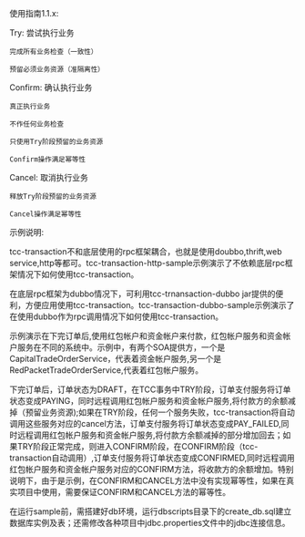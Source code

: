 
使用指南1.1.x:



Try: 尝试执行业务

    完成所有业务检查（一致性）

    预留必须业务资源（准隔离性）

Confirm: 确认执行业务

    真正执行业务

    不作任何业务检查

    只使用Try阶段预留的业务资源

    Confirm操作满足幂等性

Cancel: 取消执行业务

    释放Try阶段预留的业务资源

    Cancel操作满足幂等性


示例说明:

tcc-transaction不和底层使用的rpc框架耦合，也就是使用doubbo,thrift,web service,http等都可。tcc-transaction-http-sample示例演示了不依赖底层rpc框架情况下如何使用tcc-transaction。

在底层rpc框架为dubbo情况下，可利用tcc-trnansaction-dubbo jar提供的便利，方便应用使用tcc-transaction。tcc-transaction-dubbo-sample示例演示了在使用dubbo作为rpc调用情况下如何使用tcc-transaction。

示例演示在下完订单后,使用红包帐户和资金帐户来付款，红包帐户服务和资金帐户服务在不同的系统中。示例中，有两个SOA提供方，一个是CapitalTradeOrderService，代表着资金帐户服务,另一个是RedPacketTradeOrderService,代表着红包帐户服务。

下完订单后，订单状态为DRAFT，在TCC事务中TRY阶段，订单支付服务将订单状态变成PAYING，同时远程调用红包帐户服务和资金帐户服务,将付款方的余额减掉（预留业务资源);如果在TRY阶段，任何一个服务失败，tcc-transaction将自动调用这些服务对应的cancel方法，订单支付服务将订单状态变成PAY_FAILED,同时远程调用红包帐户服务和资金帐户服务,将付款方余额减掉的部分增加回去；如果TRY阶段正常完成，则进入CONFIRM阶段，在CONFIRM阶段（tcc-transaction自动调用）,订单支付服务将订单状态变成CONFIRMED,同时远程调用红包帐户服务和资金帐户服务对应的CONFIRM方法，将收款方的余额增加。特别说明下，由于是示例，在CONFIRM和CANCEL方法中没有实现幂等性，如果在真实项目中使用，需要保证CONFIRM和CANCEL方法的幂等性。

在运行sample前，需搭建好db环境，运行dbscripts目录下的create_db.sql建立数据库实例及表；还需修改各种项目中jdbc.properties文件中的jdbc连接信息。



